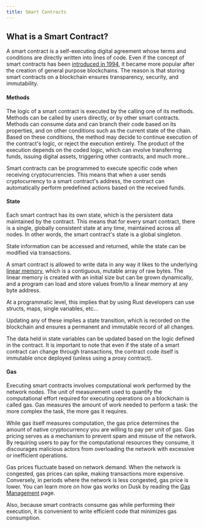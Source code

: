 ```yaml
---
title: Smart Contracts
---
```


## What is a Smart Contract?

A smart contract is a self-executing digital agreement whose terms and conditions are directly written into lines of code. Even if the concept of smart contracts has been <a href="https://www.fon.hum.uva.nl/rob/Courses/InformationInSpeech/CDROM/Literature/LOTwinterschool2006/szabo.best.vwh.net/smart.contracts.html" target="_blank" >introduced in 1994</a>, it became more popular after the creation of general purpose blockchains. The reason is that storing smart contracts on a blockchain ensures transparency, security, and immutability.


#### Methods
The logic of a smart contract is executed by the calling one of its methods. Methods can be called by users directly, or by other smart contracts. Methods can consume data and can branch their code based on its properties, and on other conditions such as the current state of the chain. Based on these conditions, the method may decide to continue execution of the contract's logic, or reject the execution entirely. The product of the execution depends on the coded logic, which can involve transferring funds, issuing digital assets, triggering other contracts, and much more...

Smart contracts can be programmed to execute specific code when receiving cryptocurrencies. This means that when a user sends cryptocurrency to a smart contract's address, the contract can automatically perform predefined actions based on the received funds.




#### State

Each smart contract has its own state, which is the persistent data maintained by the contract. This means that for every smart contract, there is a single, globally consistent state at any time, maintained across all nodes. In other words, the smart contract's state is a global singleton. 

State information can be accessed and returned, while the state can be modified via transactions.


A smart contract is allowed to write data in any way it likes to the underlying <a href="https://webassembly.github.io/spec/core/intro/overview.html#memory" target="_blank" >linear memory</a>, which is a contiguous, mutable array of raw bytes. The linear memory is created with an initial size but can be grown dynamically, and a program can load and store values from/to a linear memory at any byte address.

At a programmatic level, this implies that by using Rust developers can use structs, maps, single variables, etc...  

Updating any of these implies a state transition, which is recorded on the blockchain and ensures a permanent and immutable record of all changes.

The data held in state variables can be updated based on the logic defined in the contract. It is important to note that even if the state of a smart contract can change through transactions, the contract code itself is immutable once deployed (unless using a proxy contract).

#### Gas

Executing smart contracts involves computational work performed by the network nodes. The unit of measurement used to quantify the computational effort required for executing operations on a blockchain is called gas. Gas measures the amount of work needed to perform a task: the more complex the task, the more gas it requires. 

While gas itself measures computation, the gas price determines the amount of native cryptocurrency you are willing to pay per unit of gas. Gas pricing serves as a mechanism to prevent spam and misuse of the network. By requiring users to pay for the computational resources they consume, it discourages malicious actors from overloading the network with excessive or inefficient operations.

Gas prices fluctuate based on network demand. When the network is congested, gas prices can spike, making transactions more expensive. Conversely, in periods where the network is less congested, gas price is lower. You can learn more on how gas works on Dusk by reading the [Gas Management](/learn/economic-information/gas-management) page.

Also, because smart contracts consume gas while performing their execution, it is convenient to write efficient code that minimizes gas consumption.